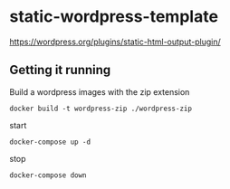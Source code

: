 # static-wordpress-template

https://wordpress.org/plugins/static-html-output-plugin/


## Getting it running

Build a wordpress images with the zip extension
```
docker build -t wordpress-zip ./wordpress-zip
```

start
```
docker-compose up -d
```

stop
```
docker-compose down
```